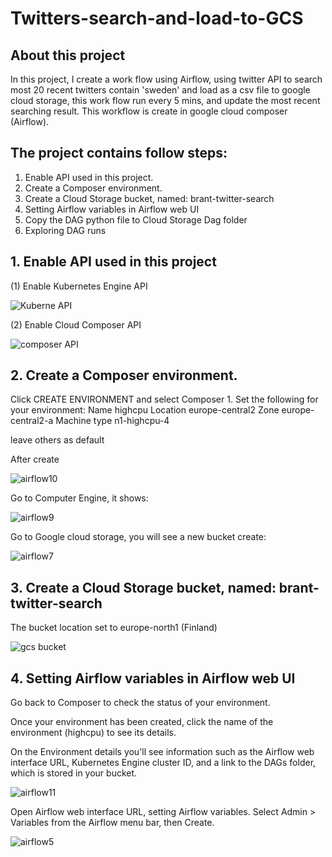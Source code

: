# Twitters-search-and-load-to-GCS

## About this project

In this project, I create a work flow using Airflow,  using twitter API to search most 20 recent twitters contain 'sweden' and load as a csv file to google cloud storage, this work flow run every 5 mins, and update the most recent searching result.
This workflow is create in google cloud composer (Airflow).

## The project contains follow steps:
1. Enable API used in this project.
2. Create a Composer environment. 
3. Create a Cloud Storage bucket, named: brant-twitter-search
4. Setting Airflow variables in Airflow web UI
5. Copy the DAG python file to Cloud Storage Dag folder
6. Exploring DAG runs

## 1. Enable API used in this project

(1) Enable Kubernetes Engine API 

![Kuberne API](https://user-images.githubusercontent.com/98153604/151383877-9e9cfc88-220c-4435-bf44-0e571f1290f4.JPG)


(2) Enable Cloud Composer API

![composer API](https://user-images.githubusercontent.com/98153604/151384240-f0e80581-ce74-40b4-a7d8-2339e08fa4b5.JPG)


## 2. Create a Composer environment.
Click CREATE ENVIRONMENT and select Composer 1. Set the following for your environment:
    Name	highcpu
    Location	europe-central2
    Zone	europe-central2-a
    Machine type	n1-highcpu-4
    
 leave others as default
 
 After create
 
 ![airflow10](https://user-images.githubusercontent.com/98153604/151387252-1ac0672f-d8b0-4a9d-ba74-0817b7a51171.JPG)
 
 Go to Computer Engine, it shows:
 
 ![airflow9](https://user-images.githubusercontent.com/98153604/151387485-02ca1712-9dff-4b40-b1ed-67d7eec1fc1a.JPG)
 
 Go to Google cloud storage, you will see a new bucket create:
 
 ![airflow7](https://user-images.githubusercontent.com/98153604/151390976-13b9b3e4-3cd0-4647-bbb5-83e319241de0.JPG)
  
## 3. Create a Cloud Storage bucket, named: brant-twitter-search
 
 The bucket location set to europe-north1 (Finland)
 
 ![gcs bucket](https://user-images.githubusercontent.com/98153604/155221871-c9ac8bf5-4dc9-4a1a-9d7e-cda466ee8de4.JPG)

## 4. Setting Airflow variables in Airflow web UI
 
Go back to Composer to check the status of your environment.

Once your environment has been created, click the name of the environment (highcpu) to see its details.

On the Environment details you'll see information such as the Airflow web interface URL, Kubernetes Engine cluster ID, and a link to the DAGs folder, which is stored in your bucket.

![airflow11](https://user-images.githubusercontent.com/98153604/151392333-be81ef29-98c5-400a-9228-46921128f365.JPG)

Open Airflow web interface URL, setting Airflow variables. Select Admin > Variables from the Airflow menu bar, then Create.

![airflow5](https://user-images.githubusercontent.com/98153604/151392941-0a705cbf-f411-428c-aae4-b44f63bb9e2b.JPG)



